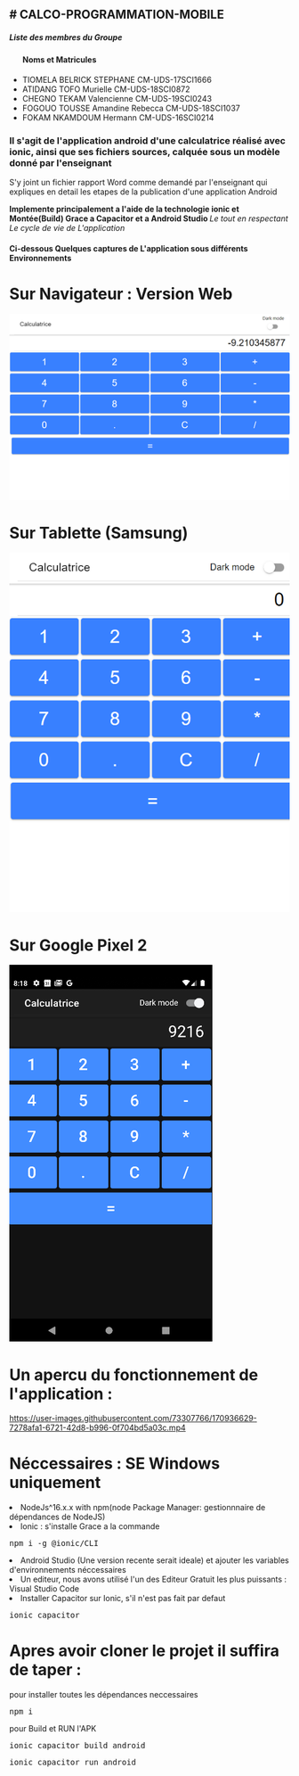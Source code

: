<h2># CALCO-PROGRAMMATION-MOBILE</h2>
<h5>Liste des membres du Groupe</h5>

<ul>
    <h4>Noms et Matricules</h4>
    <li>TIOMELA BELRICK STEPHANE CM-UDS-17SCI1666</li>
    <li>ATIDANG TOFO Murielle CM-UDS-18SCI0872 </li>
    <li>CHEGNO TEKAM Valencienne CM-UDS-19SCI0243</li>
    <li>FOGOUO TOUSSE Amandine Rebecca CM-UDS-18SCI1037 </li>
    <li>FOKAM NKAMDOUM Hermann CM-UDS-16SCI0214</li>
</ul>

 <h3>Il s'agit de l'application android d'une calculatrice réalisé avec ionic, ainsi que ses fichiers sources, calquée sous un modèle donné par l'enseignant</h3>

 S'y joint un fichier rapport Word comme demandé par l'enseignant qui expliques en detail les etapes de la publication d'une application Android

<b>Implemente principalement a l'aide de la technologie ionic et Montée(Build) Grace a Capacitor et a Android Studio </b>
<i> Le tout en respectant Le cycle de vie de L'application</i>

<h4>Ci-dessous Quelques captures de L'application sous différents Environnements</h4>

# Sur Navigateur : Version Web
<img src="https://raw.githubusercontent.com/latioms/calculator/main/screenshots/screen%20(1).png">

# Sur Tablette (Samsung) 

<img src="https://raw.githubusercontent.com/latioms/calculator/main/screenshots/screen%20(5).png">

# Sur Google Pixel 2

<img src="https://raw.githubusercontent.com/latioms/calculator/main/screenshots/screen%20(6).png">

# Un apercu du fonctionnement de l'application :


https://user-images.githubusercontent.com/73307766/170936629-7278afa1-6721-42d8-b996-0f704bd5a03c.mp4



# Néccessaires : SE Windows uniquement
<li>NodeJs^16.x.x with npm(node Package Manager: gestionnnaire de dépendances de NodeJS)</li>
<li>Ionic : s'installe Grace a la commande</li>
<pre>npm i -g @ionic/CLI</pre>
<li>Android Studio (Une version recente serait ideale) et ajouter les variables d'environnements néccessaires</li>
<li>Un editeur, nous avons utilisé l'un des Editeur Gratuit les plus puissants : Visual Studio Code </li>
<li>Installer Capacitor sur Ionic, s'il n'est pas fait par defaut</li>
<pre>ionic capacitor</pre>

# Apres avoir cloner le projet il suffira de taper :

 pour installer toutes les dépendances neccessaires
<pre>npm i</pre>
pour Build et RUN l'APK 
<pre>ionic capacitor build android</pre>
<pre>ionic capacitor run android</pre>
